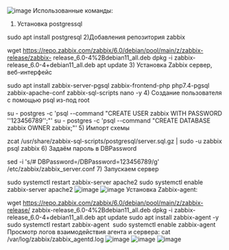 ![image](https://user-images.githubusercontent.com/25949605/230129141-f5ad1771-bd40-4531-af0c-062970905148.png)
Использованные команды:
1) Установка postgressql

sudo apt install postgresql
2)Добавления репозитория zabbix

wget https://repo.zabbix.com/zabbix/6.0/debian/pool/main/z/zabbix-release/zabbix-
release_6.0-4%2Bdebian11_all.deb
dpkg -i zabbix-release_6.0-4+debian11_all.deb
apt update
3) Установка Zabbix сервер, веб-интерфейс

sudo apt install zabbix-server-pgsql zabbix-frontend-php php7.4-pgsql zabbix-apache-conf zabbix-sql-scripts nano -y
4) Создание пользователя с помощью psql из-под root

su - postgres -c 'psql --command "CREATE USER zabbix WITH PASSWORD
'\'123456789\'';"'
su - postgres -c 'psql --command "CREATE DATABASE zabbix OWNER zabbix;"'
5) Импорт схемы

zcat /usr/share/zabbix-sql-scripts/postgresql/server.sql.gz | sudo -u zabbix psql zabbix
6) Задаём пароль в DBPassword

sed -i 's/# DBPassword=/DBPassword=123456789/g' /etc/zabbix/zabbix_server.conf
7) Запускаем сервер

sudo systemctl restart zabbix-server apache2 
sudo systemctl enable zabbix-server apache2 
![image](https://user-images.githubusercontent.com/25949605/230129277-9ea81d61-36e2-4dce-a563-e22ec7707ff8.png)
![image](https://user-images.githubusercontent.com/25949605/230129299-722b64ce-33ce-40d9-ba9b-38d5e0338a16.png)
Установка Zabbix-agent:

wget https://repo.zabbix.com/zabbix/6.0/debian/pool/main/z/zabbix-release/
zabbix-release_6.0-4%2Bdebian11_all.deb
dpkg -i zabbix-release_6.0-4+debian11_all.deb
apt update
sudo apt install zabbix-agent -y
sudo systemctl restart zabbix-agent 
sudo systemctl enable zabbix-agent
Просмотр логов взаимодействия агента и сервера:
cat /var/log/zabbix/zabbix_agentd.log
![image](https://user-images.githubusercontent.com/25949605/230129363-dae7b296-6ef2-44d9-89a8-49a180ea9fb6.png)
![image](https://user-images.githubusercontent.com/25949605/230129390-65e7b210-2f2c-423d-9f3e-11a45b517d9c.png)
![image](https://user-images.githubusercontent.com/25949605/230129425-42cfa8b9-1879-464e-9851-830e7b3508f3.png)
